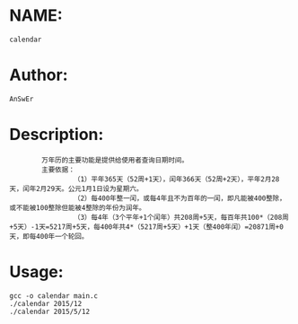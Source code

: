 
# NAME:
    calendar
# Author:
    AnSwEr
# Description:
            万年历的主要功能是提供给使用者查询日期时间。
            主要依据：
                    （1）平年365天（52周+1天），闰年366天（52周+2天），平年2月28天，闰年2月29天。公元1月1日设为星期六。   
                    （2）每400年整一闰，或每4年且不为百年的一闰，即凡能被400整除，或不能被100整除但能被4整除的年份为润年。 
                    （3）每4年（3个平年+1个闰年）共208周+5天，每百年共100*（208周+5天）-1天=5217周+5天，每400年共4*（5217周+5天）+1天（整400年闰）=20871周+0天，即每400年一个轮回。
# Usage:
    gcc -o calendar main.c
    ./calendar 2015/12
    ./calendar 2015/5/12
